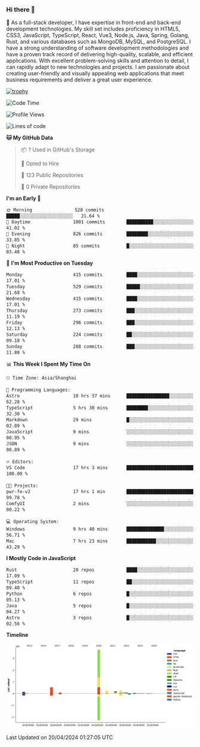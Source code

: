### Hi there 👋

🌱 As a full-stack developer, I have expertise in front-end and back-end development technologies. My skill set includes proficiency in HTML5, CSS3, JavaScript, TypeScript, React, Vue3, Node.js, Java, Spring, Golang, Rust, and various databases such as MongoDB, MySQL, and PostgreSQL. I have a strong understanding of software development methodologies and have a proven track record of delivering high-quality, scalable, and efficient applications. With excellent problem-solving skills and attention to detail, I can rapidly adapt to new technologies and projects. I am passionate about creating user-friendly and visually appealing web applications that meet business requirements and deliver a great user experience.

[![trophy](https://github-profile-trophy.vercel.app/?username=elton&rank=SECRET,SSS,SS,S,AAA,AA,A&no-bg=true&no-frame=true&margin-w=10)](https://github.com/ryo-ma/github-profile-trophy)

<!--START_SECTION:waka-->
![Code Time](http://img.shields.io/badge/Code%20Time-1%2C352%20hrs%2058%20mins-blue)

![Profile Views](http://img.shields.io/badge/Profile%20Views-27-blue)

![Lines of code](https://img.shields.io/badge/From%20Hello%20World%20I%27ve%20Written-5.6%20million%20lines%20of%20code-blue)

**🐱 My GitHub Data** 

> 📦 ? Used in GitHub's Storage 
 > 
> 💼 Opted to Hire
 > 
> 📜 123 Public Repositories 
 > 
> 🔑 0 Private Repositories 
 > 
**I'm an Early 🐤** 

```text
🌞 Morning                528 commits         █████░░░░░░░░░░░░░░░░░░░░   21.64 % 
🌆 Daytime                1001 commits        ██████████░░░░░░░░░░░░░░░   41.02 % 
🌃 Evening                826 commits         ████████░░░░░░░░░░░░░░░░░   33.85 % 
🌙 Night                  85 commits          █░░░░░░░░░░░░░░░░░░░░░░░░   03.48 % 
```
📅 **I'm Most Productive on Tuesday** 

```text
Monday                   415 commits         ████░░░░░░░░░░░░░░░░░░░░░   17.01 % 
Tuesday                  529 commits         █████░░░░░░░░░░░░░░░░░░░░   21.68 % 
Wednesday                415 commits         ████░░░░░░░░░░░░░░░░░░░░░   17.01 % 
Thursday                 273 commits         ███░░░░░░░░░░░░░░░░░░░░░░   11.19 % 
Friday                   296 commits         ███░░░░░░░░░░░░░░░░░░░░░░   12.13 % 
Saturday                 224 commits         ██░░░░░░░░░░░░░░░░░░░░░░░   09.18 % 
Sunday                   288 commits         ███░░░░░░░░░░░░░░░░░░░░░░   11.80 % 
```


📊 **This Week I Spent My Time On** 

```text
🕑︎ Time Zone: Asia/Shanghai

💬 Programming Languages: 
Astro                    10 hrs 37 mins      ████████████████░░░░░░░░░   62.28 % 
TypeScript               5 hrs 30 mins       ████████░░░░░░░░░░░░░░░░░   32.30 % 
Markdown                 29 mins             █░░░░░░░░░░░░░░░░░░░░░░░░   02.89 % 
JavaScript               9 mins              ░░░░░░░░░░░░░░░░░░░░░░░░░   00.95 % 
JSON                     9 mins              ░░░░░░░░░░░░░░░░░░░░░░░░░   00.89 % 

🔥 Editors: 
VS Code                  17 hrs 3 mins       █████████████████████████   100.00 % 

🐱‍💻 Projects: 
pwr-fe-v2                17 hrs 1 min        █████████████████████████   99.78 % 
ComfyUI                  2 mins              ░░░░░░░░░░░░░░░░░░░░░░░░░   00.22 % 

💻 Operating System: 
Windows                  9 hrs 40 mins       ██████████████░░░░░░░░░░░   56.71 % 
Mac                      7 hrs 23 mins       ███████████░░░░░░░░░░░░░░   43.29 % 
```

**I Mostly Code in JavaScript** 

```text
Rust                     20 repos            ████░░░░░░░░░░░░░░░░░░░░░   17.09 % 
TypeScript               11 repos            ██░░░░░░░░░░░░░░░░░░░░░░░   09.40 % 
Python                   6 repos             █░░░░░░░░░░░░░░░░░░░░░░░░   05.13 % 
Java                     5 repos             █░░░░░░░░░░░░░░░░░░░░░░░░   04.27 % 
Astro                    3 repos             █░░░░░░░░░░░░░░░░░░░░░░░░   02.56 % 
```



**Timeline**

![Lines of Code chart](https://raw.githubusercontent.com/elton/elton/main/assets/bar_graph.png)


 Last Updated on 20/04/2024 01:27:05 UTC
<!--END_SECTION:waka-->

<!--
**elton/elton** is a ✨ _special_ ✨ repository because its `README.md` (this file) appears on your GitHub profile.

Here are some ideas to get you started:

- 🔭 I’m currently working on ...
- 🌱 I’m currently learning ...
- 👯 I’m looking to collaborate on ...
- 🤔 I’m looking for help with ...
- 💬 Ask me about ...
- 📫 How to reach me: ...
- 😄 Pronouns: ...
- ⚡ Fun fact: ...
-->

